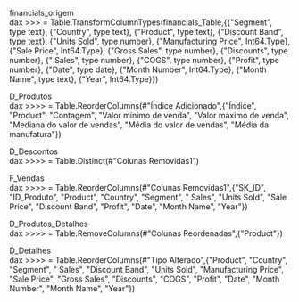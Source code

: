 financials_origem
<br>
dax >>> = Table.TransformColumnTypes(financials_Table,{{"Segment", type text}, {"Country", type text}, {"Product", type text}, {"Discount Band", type text}, {"Units Sold", type number}, {"Manufacturing Price", Int64.Type}, {"Sale Price", Int64.Type}, {"Gross Sales", type number}, {"Discounts", type number}, {" Sales", type number}, {"COGS", type number}, {"Profit", type number}, {"Date", type date}, {"Month Number", Int64.Type}, {"Month Name", type text}, {"Year", Int64.Type}})

D_Produtos
<br>
dax >>>> = Table.ReorderColumns(#"Índice Adicionado",{"Índice", "Product", "Contagem", "Valor mínimo de venda", "Valor máximo de venda", "Mediana do valor de vendas", "Média do valor de vendas", "Média da manufatura"})

D_Descontos
<br>
dax >>>> = Table.Distinct(#"Colunas Removidas1")

F_Vendas
<br>
dax >>>> = Table.ReorderColumns(#"Colunas Removidas1",{"SK_ID", "ID_Produto", "Product", "Country", "Segment", " Sales", "Units Sold", "Sale Price", "Discount Band", "Profit", "Date", "Month Name", "Year"})

D_Produtos_Detalhes
<br>
dax >>>> = Table.RemoveColumns(#"Colunas Reordenadas",{"Product"})

D_Detalhes
<br>
dax >>>> = Table.ReorderColumns(#"Tipo Alterado",{"Product", "Country", "Segment", " Sales", "Discount Band", "Units Sold", "Manufacturing Price", "Sale Price", "Gross Sales", "Discounts", "COGS", "Profit", "Date", "Month Number", "Month Name", "Year"})
